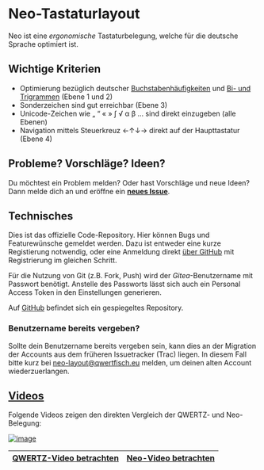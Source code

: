 # Neo-Tastaturlayout
Neo ist eine *ergonomische* Tastaturbelegung, welche für die deutsche Sprache optimiert ist.

## Wichtige Kriterien

  - Optimierung bezüglich deutscher [Buch­staben­häufig­keiten](http://de.wikipedia.org/wiki/Buchstabenh%C3%A4ufigkeit) und [Bi- und Trigrammen](http://de.wikipedia.org/wiki/N-Gramm) (Ebene 1 und 2)
  - Sonderzeichen sind gut erreichbar (Ebene 3)
  - Unicode-Zeichen wie „ “ « » ∫ √ α β … sind direkt einzugeben (alle Ebenen)
  - Navigation mittels Steuerkreuz ←↑↓→ direkt auf der Haupttastatur (Ebene 4)

## Probleme? Vorschläge? Ideen?

Du möchtest ein Problem melden? Oder hast Vorschläge und neue Ideen? Dann melde dich an und eröffne ein [__neues Issue__](https://git.neo-layout.org/neo/neo-layout/issues/new).

## Technisches

Dies ist das offizielle Code-Repository. Hier können Bugs und Featurewünsche gemeldet werden. Dazu ist entweder eine kurze Registierung notwendig, oder eine Anmeldung direkt [über GitHub](https://git.neo-layout.org/user/oauth2/github) mit Registrierung im gleichen Schritt.

Für die Nutzung von Git (z.B. Fork, Push) wird der _Gitea_-Benutzername mit Passwort benötigt. Anstelle des Passworts lässt sich auch ein Personal Access Token in den Einstellungen generieren.

Auf [GitHub](https://github.com/neo-layout/neo-layout/) befindet sich ein gespiegeltes Repository.

### Benutzername bereits vergeben?
Sollte dein Benutzername bereits vergeben sein, kann dies an der Migration der Accounts aus dem früheren Issuetracker (Trac) liegen. In diesem Fall bitte kurz bei neo-layout@qwertfisch.eu melden, um deinen alten Account wiederzuerlangen.


## [Videos](https://youtu.be/TJIAOwsWF7Q)

Folgende Videos zeigen den direkten Vergleich der QWERTZ- und Neo-Belegung:

[![image](https://i.ytimg.com/vi_webp/TJIAOwsWF7Q/maxresdefault.webp)](https://youtu.be/TJIAOwsWF7Q)


[QWERTZ-Video betrachten](http://youtu.be/sBO9o0V5mpw)|[Neo-Video betrachten](http://youtu.be/ZUvZi-I_utU)
---|---
